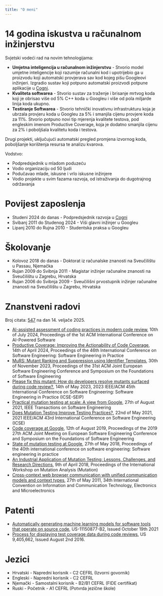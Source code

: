 ```yaml
---
title: "O meni"
---
```

# 14 godina iskustva u računalnom inžinjerstvu

Svjetski vodeći rad na novim tehnologijama:

*  **Umjetna inteligencija u računalnom inžinjerstvu** - Stvorio model umjetne inteligencije koji
razumije računalni kod i upotrijebio ga u proizvodu koji automatski provjerava sav kod kojeg pišu
Googleovi inžinjeri. Izgradio sustav koji potpuno automatski proizvodi potpune aplikacije u [Cogni](https://www.cogna.co/).
*  **Kvaliteta softwarea** - Stvorio sustav za traženje i brisanje mrtvog koda koji je obrisao više
od 5% C++ koda u Googleu i više od pola miljarde linija koda ukupno.
*  **Testiranje Softwarea** - Stvorio tehnički inovativnu infrastrukturu koja je ubrzala provjeru koda
u Googleu za 5% i smanjila cijenu provjere koda za 11%. Stvorio potpuno novi tip mjerenja kvalitete
testova, pod engleskim imenom Productive Coverage, koja je dodatno smanjila cijenu za 2% i poboljšala
kvalitetu koda i testova.

Drugi projekti, uključujući automatski pregled promjena izvornog koda, poboljšanje korištenja resursa
te analizu kvarova.

Vodstvo:

*  Podpredsjednik u mladom poduzeću
*  Vodio organizaciju od 50 ljudi
*  Podučavao mlade, iskusne i vrlo iskusne inžinjere
*  Vodio projekte u svim fazama razvoja, od istraživanja do dugotrajnog održavanja

# Povijest zaposlenja

*  Studeni 2024 do danas - Podpredsjednik razvoja u [Cogni](https://www.cogna.co/)
*  Svibanj 2011 do Studenog 2024 - Viši glavni inžinjer u Googleu
*  Lipanj 2010 do Rujna 2010 - Studentska praksa u Googleu

# Školovanje

*  Kolovoz 2018 do danas - Doktorat iz računalske znanosti na Sveučilištu u Passau, Njemačka
*  Rujan 2009 do Svibnja 2011 - Magistar inžinjer računalne znanosti na Sveučilištu u Zagrebu, Hrvatska
*  Rujan 2006 do Svibnja 2009 - Sveučilišni prvostupnik inžinjer računalne znanosti na Sveučilištu u Zagrebu, Hrvatska

# Znanstveni radovi

Broj citata: [547](https://scholar.google.com/citations?user=Xy_seyYAAAAJ&hl=en) na dan 14. veljače 2025.

*  [AI-assisted assessment of coding practices in modern code review](https://dl.acm.org/doi/pdf/10.1145/3664646.3665664), 10th of July 2024, Proceedings of the 1st ACM International Conference on AI-Powered Software
*  [Productive Coverage: Improving the Actionability of Code Coverage](https://dl.acm.org/doi/pdf/10.1145/3639477.3639733), 14th of April 2024, Proceedings of the 46th International Conference on Software Engineering: Software Engineering in Practice
*  [MuRS: Mutant Ranking and Suppression using Identifier Templates](https://dl.acm.org/doi/pdf/10.1145/3611643.3613901), 30th of November 2023, Proceedings of the 31st ACM Joint European Software Engineering Conference and Symposium on the Foundations of Software Engineering
*  [Please fix this mutant: How do developers resolve mutants surfaced during code review?](https://homes.cs.washington.edu/~rjust/publ/mutation_testing_resolution_icse_2023.pdf), 14th of May 2023, 2023 IEEE/ACM 45th International Conference on Software Engineering: Software Engineering in Practice (ICSE-SEIP)
*  [Practical mutation testing at scale: A view from Google](https://ieeexplore.ieee.org/iel7/32/9923560/09524503.pdf), 27th of August 2021, IEEE Transactions on Software Engineering
*  [Does Mutation Testing Improve Testing Practices?](https://arxiv.org/pdf/2103.07189), 22nd of May 2021, 2021 IEEE/ACM 43rd International Conference on Software Engineering (ICSE)
*  [Code coverage at Google](https://www.researchgate.net/profile/Marko-Ivankovic/publication/334259697_Code_Coverage_at_Google/links/5d501ea792851cd046b4bf04/Code-Coverage-at-Google.pdf), 12th of August 2019, Proceedings of the 2019 27th ACM Joint Meeting on European Software Engineering Conference and Symposium on the Foundations of Software Engineering
*  [State of mutation testing at Google](https://dl.acm.org/doi/pdf/10.1145/3183519.3183521), 27th of May 2018, Proceedings of the 40th international conference on software engineering: Software engineering in practice
*  [An Industrial Application of Mutation Testing: Lessons, Challenges, and Research Directions](https://www.researchgate.net/profile/Marko-Ivankovic/publication/326499184_An_Industrial_Application_of_Mutation_Testing_Lessons_Challenges_and_Research_Directions/links/5cfa1b0f4585157d1598caf6/An-Industrial-Application-of-Mutation-Testing-Lessons-Challenges-and-Research-Directions.pdf), 9th of April 2018, Proceedings of the International Workshop on Mutation Analysis (Mutation)
*  [Cross-context web browser communication with unified communication models and context types](https://www.bib.irb.hr:8443/510394/download/510394.pmrpc_07.pdf), 27th of May 2011, 34th International Convention on Information and Communication Technology, Electronics and Microelectronics

# Patenti

*  [Automatically generating machine learning models for software tools that operate on source code](https://image-ppubs.uspto.gov/dirsearch-public/print/downloadPdf/11150877), US-11150877-B2, Issued October 19th 2021
*  [Process for displaying test coverage data during code reviews](https://patentimages.storage.googleapis.com/d5/88/18/193a386c969d40/US9405662.pdf), US 9,405,662, Issued August 2nd 2016.

# Jezici

*  Hrvatski - Napredni korisnik - C2 CEFRL (Izvorni govornik)
*  Engleski - Napredni korisnik - C2 CEFRL
*  Njemački - Samostalni korisnik - B2/B1 CEFRL (FIDE certifikat)
*  Ruski - Početnik - A1 CEFRL (Potvrda jezične škole)
